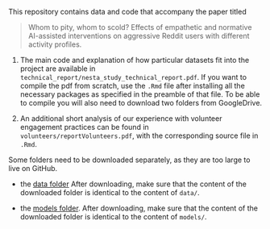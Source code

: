 This repository contains data and code that accompany the paper titled 

> Whom to pity, whom to scold? Effects of empathetic and normative AI-assisted interventions
> on aggressive Reddit users with different activity profiles.


1. The main code and explanation of how particular datasets fit into the project are available in `technical_report/nesta_study_technical_report.pdf`. If you want to compile the pdf from scratch, use the `.Rmd` file after installing all the necessary packages as specified in the preamble of that file. To be able to compile you will also need to download two folders from GoogleDrive.

2. An additional short analysis of our experience with volunteer engagement practices can be found in `volunteers/reportVolunteers.pdf`, with the corresponding source file in `.Rmd`.


Some folders need to be downloaded separately, as they are too large to live on GitHub.

- the [data folder](https://drive.google.com/drive/folders/1C7VtUdArusuw1VLJYgXpo3m5oa0IwWTJ?usp=drive_link) After downloading, make sure that the content of the downloaded folder is identical to the content of `data/`.

- the [models folder](https://drive.google.com/drive/folders/10qhdM6Pir_o94j_DUUIUFN7mXe079y1i?usp=drive_link). After downloading, make sure that the content of the downloaded folder is identical to the content of `models/`.